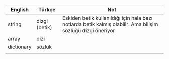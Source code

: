 | English    | Türkçe        | Not                                                                                                          |
|------------|---------------|--------------------------------------------------------------------------------------------------------------|
| string     | dizgi (betik) | Eskiden betik kullanıldığı için hala bazı notlarda betik kalmış olabilir. Ama bilişim sözlüğü dizgi öneriyor |
| array      | dizi          |                                                                                                              |
| dictionary | sözlük        |                                                                                                              |
|            |               |                                                                                                              |
